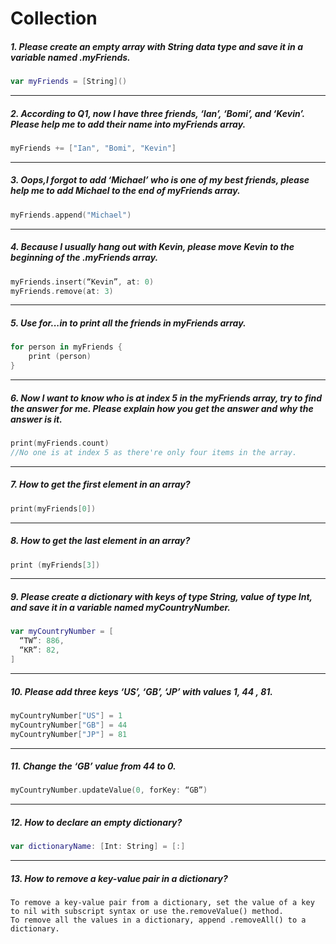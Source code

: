 Collection 
==========================================


##### 1. Please create an empty array with String data type and save it in a variable named .myFriends. 
```swift
var myFriends = [String]()
```
-------

##### 2. According to Q1, now I have three friends, ‘Ian’, ‘Bomi’, and ‘Kevin’. Please help me to add their name into myFriends array.
```swift
myFriends += ["Ian", "Bomi", "Kevin"]
```
-------

##### 3. Oops,I forgot to add ‘Michael’ who is one of my best friends, please help me to add Michael to the end of myFriends array.
```swift
myFriends.append("Michael")
```
-------

##### 4. Because I usually hang out with Kevin, please move Kevin to the beginning of the .myFriends array.
```swift
myFriends.insert(“Kevin”, at: 0)
myFriends.remove(at: 3)
```
-------

##### 5. Use for...in to print all the friends in myFriends array.
```swift
for person in myFriends {
	print (person)
}
```
-------

##### 6. Now I want to know who is at index 5 in the myFriends array, try to find the answer for me. Please explain how you get the answer and why the answer is it.
``` swift
print(myFriends.count)
//No one is at index 5 as there're only four items in the array.
```
-------

##### 7. How to get the first element in an array?
```swift
print(myFriends[0])
```
-------

##### 8. How to get the last element in an array?
```swift
print (myFriends[3])
```
-------

##### 9. Please create a dictionary with keys of type String, value of type Int, and save it in a variable named myCountryNumber.
```swift
var myCountryNumber = [
  “TW”: 886,
  “KR”: 82,
]
```
-------

##### 10. Please add three keys ‘US’, ‘GB’, ‘JP’ with values 1, 44 , 81.
```swift
myCountryNumber["US"] = 1
myCountryNumber["GB"] = 44
myCountryNumber["JP"] = 81
```
-------

##### 11. Change the ‘GB’ value from 44 to 0.
```swift
myCountryNumber.updateValue(0, forKey: “GB”)
```
-------

##### 12. How to declare an empty dictionary?
```swift
var dictionaryName: [Int: String] = [:]
```
-------

##### 13. How to remove a key-value pair in a dictionary?
    To remove a key-value pair from a dictionary, set the value of a key to nil with subscript syntax or use the.removeValue() method.
    To remove all the values in a dictionary, append .removeAll() to a dictionary.

